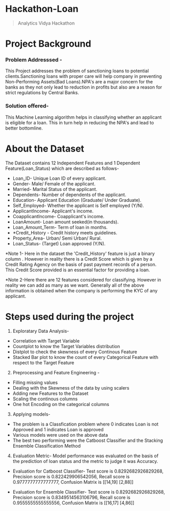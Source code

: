 # Hackathon-Loan
>Analytics Vidya Hackathon

# Project Background
### Problem Addresssed -
This Project addresses the problem of sanctioning loans to potential clients.Sanctioning loans with proper care will help company in preventing Non-Performing Assets(Bad Loans).NPA's are a major concern for the banks as they not only lead to reduction in profits but also are a reason for strict regulations by Central Banks.
### Solution offered-
This Machine Learning algorithm helps in classifying whether an applicant is eligible for a loan. This in turn help in reducing the NPA's and lead to better bottomline. 

# About the Dataset
The Dataset contains 12 Independent Features and 1 Dependent Feature(Loan_Status) which are described as follows-
- Loan_ID-	Unique Loan ID of every applicant.
- Gender-	Male/ Female of the applicant.
- Married-	Marital Status of the applicant.
- Dependents-	Number of dependents of the applicant.
- Education-	Applicant Education (Graduate/ Under Graduate).
- Self_Employed-	Whether the applicant is Self employed (Y/N).
- ApplicantIncome-	Applicant's income.
- CoapplicantIncome-	Coapplicant's income.
- LoanAmount-	Loan amount seeked(in thousands).
- Loan_Amount_Term-	Term of loan in months.
- *Credit_History -	Credit history meets guidelines.
- Property_Area-	Urban/ Semi Urban/ Rural.
- Loan_Status-	(Target) Loan approved (Y/N).


*Note 1- Here in the dataset the 'Credit_History' feature is just a binary column . However in reality there is a Credit Score which is given by a Credit Rating Agency on the basis of past payment records of a person. This Credit Score provided is an essential factor for providing a loan.

*Note 2-Here there are 12 features considered for classifying. However in reality we can add as many as we want. Generally all of the above information is obtained when the company is performing the KYC of any applicant.

# Steps used during the project
1) Exploratary Data Analysis- 
  - Correlation with Target Variable
  - Countplot to know the Target Variables distribution
  - Distplot to check the skewness of every Continous Feature
  - Stacked Bar plot to know the count of every Categorical Feature with respect to the Target Feature
  
 2) Preprocessing and Feature Engineering -
  - Filling missing values
  - Dealing with the Skewness of the data by using scalers
  - Adding new Features to the Dataset
  - Scaling the continous columns
  - One hot Encoding on the categorical columns
  
  3) Applying models-
  - The problem is a Classfication problem where 0 indicates Loan is not Approved and 1 indicates Loan is approved
  - Various models were used on the above data
  - The best two performing were the Catboost Classifier and the Stacking Ensemble Classification Method
  
  4) Evaluation Metric-
   Model performance was evaluated on the basis of the prediction of loan status and the metric to judge it was Accuracy.
   
   - Evaluation for Catboost Classifier-
    Test score is  0.8292682926829268,
    Precision score is 0.822429906542056,
    Recall score is 0.9777777777777777,
    Confusion Matrix is 
      [[14,19]
      [2,88]]
      
   - Evaluation for Ensemble Classifier-
    Test score is  0.8292682926829268,
    Precision score is 0.8349514563106796,
    Recall score is 0.9555555555555556,
    Confusion Matrix is 
      [[16,17]
      [4,86]]
      
      
